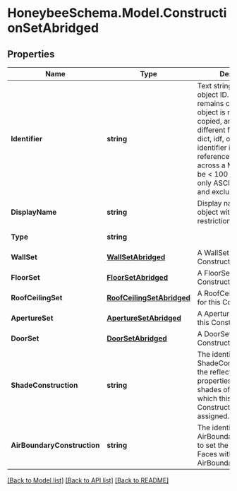 
# HoneybeeSchema.Model.ConstructionSetAbridged

## Properties

Name | Type | Description | Notes
------------ | ------------- | ------------- | -------------
**Identifier** | **string** | Text string for a unique object ID. This identifier remains constant as the object is mutated, copied, and serialized to different formats (eg. dict, idf, osm). This identifier is also used to reference the object across a Model. It must be &lt; 100 characters, use only ASCII characters and exclude (, ; ! \\n \\t). | 
**DisplayName** | **string** | Display name of the object with no character restrictions. | [optional] 
**Type** | **string** |  | [optional] [default to "ConstructionSetAbridged"]
**WallSet** | [**WallSetAbridged**](WallSetAbridged.md) | A WallSet object for this ConstructionSet. | [optional] 
**FloorSet** | [**FloorSetAbridged**](FloorSetAbridged.md) | A FloorSet object for this ConstructionSet. | [optional] 
**RoofCeilingSet** | [**RoofCeilingSetAbridged**](RoofCeilingSetAbridged.md) | A RoofCeilingSet object for this ConstructionSet. | [optional] 
**ApertureSet** | [**ApertureSetAbridged**](ApertureSetAbridged.md) | A ApertureSet object for this ConstructionSet. | [optional] 
**DoorSet** | [**DoorSetAbridged**](DoorSetAbridged.md) | A DoorSet object for this ConstructionSet. | [optional] 
**ShadeConstruction** | **string** | The identifier of a ShadeConstruction to set the reflectance properties of all outdoor shades of all objects to which this ConstructionSet is assigned. | [optional] 
**AirBoundaryConstruction** | **string** | The identifier of an AirBoundaryConstruction to set the properties of Faces with an AirBoundary type. | [optional] 

[[Back to Model list]](../README.md#documentation-for-models)
[[Back to API list]](../README.md#documentation-for-api-endpoints)
[[Back to README]](../README.md)

